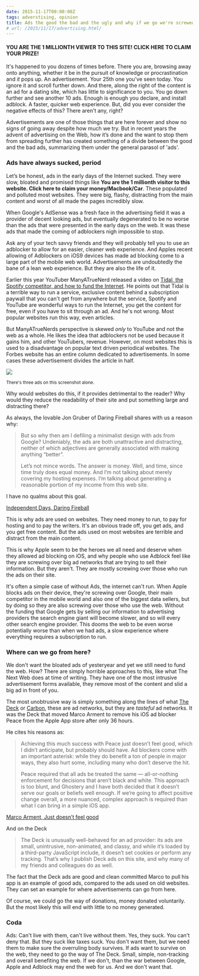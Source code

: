```yaml
---
date: 2015-11-17T00:00:00Z
tags: adverstising, opinion
title: Ads the good the bad and the ugly and why if we go we're screwed
# url: /2015/11/17/advertising.html/
---
```


#### YOU ARE THE 1 MILLIONTH VIEWER TO THIS SITE! CLICK HERE TO CLAIM YOUR PRIZE!

It's happened to you dozens of times before. There you are, browsing away onto anything, whether it be in the pursuit of knowledge or procrastination and *it* pops up. An advertisement. Your 25th one you've seen today. You ignore it and scroll further down. And there, along the right of the content is an ad for a dating site, which has little to significance to you. You go down further and see another 10 ads. Enough is enough you declare, and install adblock. A faster, quicker web experience.  But, did you ever consider the negative effects of this? There aren't any, right? 

Advertisements are one of those things that are here forever and show no signs of going away despite how much we try. But in recent years the advent of advertising on the Web, how it’s done and the want to stop them from spreading further has created something of a divide between the good and the bad ads, summarizing them under the general parasol of 'ads'.

### Ads have always sucked, period

Let’s be honest, ads in the early days of the Internet sucked. They were slow, bloated and promised things like **You are the 1 millionth visitor to this website. Click here to claim your money/Macbook/Car**. These populated and polluted most websites. They were big, flashy, distracting from the main content and worst of all made the pages incredibly slow.

When Google's AdSense was a fresh face in the advertising field it was a provider of decent looking ads, but eventually degenerated to be no worse than the ads that were presented in the early days on the web. It was these ads that made the coming of adblockers nigh impossible to stop. 

Ask any of your tech savvy friends and they will probably tell you to use an adblocker to allow for an easier, cleaner web experience. And Apples recent allowing of Adblockers on iOS9 devices has made ad blocking come to a large part of the mobile web world. Advertisements are undoubtedly the bane of a lean web experience. But they are also the life of it. 

Earlier this year YouTuber ManyATrueNerd released a video on [Tidal, the Spotify  competitor, and how to fund the Internet](https://www.youtube.com/watch?v=ZUHMKP17GqQ). He points out that Tidal is a terrible way to run a service, exclusive content behind a subscription paywall that you can't get from anywhere but the service, Spotify and YouTube are wonderful ways to run the Internet, you get the content for free, even if you have to sit through an ad. And he's not wrong. Most popular websites run this way, even articles.

But ManyATrueNerds perspective is skewed *only* to YouTube and not the web as a whole. He likes the idea that adblockers not be used because it gains him, and other YouTubers, revenue. However, on most websites this is used to a disadvantage on popular text driven periodical websites. The Forbes website has an entire column dedicated to advertisements. In some cases these advertisement divides the article in half.

<img src="http://puu.sh/kJntK/2da4f356f1.jpg">

<small>There's three ads on this screenshot alone.</small>

Why would websites do this, if it provides detrimental to the reader? Why would they reduce the readability of their site and put something large and distracting there?

As always, the lovable Jon Gruber of Daring Fireball shares with us a reason why:

> But so why then am I defiling a minimalist design with ads from Google? Undeniably, the ads are both unattractive and distracting, neither of which adjectives are generally associated with making anything “better”.
> 
> Let’s not mince words. The answer is money. Well, and time, since time truly does equal money. And I’m not talking about merely covering my hosting expenses. I’m talking about generating a reasonable portion of my income from this web site.

I have no qualms about this goal.

[Independent Days, Daring Fireball](http://daringfireball.net/2003/07/independent_days)

This is why ads are used on websites. They need money to run, to pay for hosting and to pay the writers. It's an obvious trade off, you get ads, and you get free content. But the ads used on most websites are terrible and distract from the main content. 

This is why Apple seem to be the heroes we all need and deserve when they allowed ad blocking on iOS, and why people who use Adblock feel like they are screwing over big ad networks that are trying to sell their information. But they aren't. They are mostly screwing over those who run the ads on their site. 

It's often a simple case of without Ads, the internet can't run. When Apple blocks ads on their device, they're screwing over Google, their main competitor in the mobile world and also one of the biggest data sellers, but by doing so they are also screwing over those who use the web. Without the funding that Google gets by selling our information to advertising providers the search engine giant will become slower, and so will every other search engine provider. This dooms the web to be even worse potentially worse than when we had ads, a slow experience where everything requires a subscription to run. 

### Where can we go from here?

We don't want the bloated ads of yesteryear and yet we still need to fund the web. How? There are simply horrible approaches to this, like what The Next Web does at time of writing. They have one of the most intrusive advertisement forms available, they remove most of the content and slid a big ad in front of you.

 The most unobtrusive way is simply something along the lines of what [The Deck](http://decknetwork.net/) or [Carbon](http://carbonads.net/), these are ad networks, but they are *tasteful* ad networks. It was the Deck that moved Marco Arment to remove his iOS ad blocker Peace from the Apple App store after only 36 hours.

He cites his reasons as:

> Achieving this much success with Peace just doesn’t feel good, which I didn’t anticipate, but probably should have. Ad blockers come with an important asterisk: while they do benefit a ton of people in major ways, they also hurt some, including many who don’t deserve the hit.
> 
> Peace required that all ads be treated the same — all-or-nothing enforcement for decisions that aren’t black and white. This approach is too blunt, and Ghostery and I have both decided that it doesn’t serve our goals or beliefs well enough. If we’re going to affect positive change overall, a more nuanced, complex approach is required than what I can bring in a simple iOS app.

[Marco Arment, Just doesn’t feel good](http://www.marco.org/2015/09/18/just-doesnt-feel-good)

And on the Deck

> The Deck is unusually well-behaved for an ad provider: its ads are small, unintrusive, non-animated, and classy, and while it’s loaded by a third-party JavaScript include, it doesn’t set cookies or perform any tracking. That’s why I publish Deck ads on this site, and why many of my friends and colleagues do as well.

The fact that the Deck ads are good and clean committed Marco to pull his app is an example of good ads, compared to the ads used on old websites. They can set an example for where advertisements can go from here.

Of course, we could go the way of donations, money donated voluntarily. But the most likely this will end with little to no money generated.

### Coda

Ads: Can't live with them, can't live without them.  Yes, they suck. You can't deny that. But they suck like taxes suck. You don't want them, but we need them to make sure the overruling body survives. If ads want to survive on the web, they need to go the way of The Deck. Small, simple, non-tracking and overall benefiting the web. If we don't, than the war between Google, Apple and Adblock may end the web for us. And we don't want that.